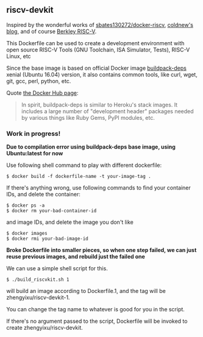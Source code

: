 ## riscv-devkit

Inspired by the wonderful works of [sbates130272/docker-riscv](https://github.com/sbates130272/docker-riscv), 
[coldnew's blog](http://coldnew.github.io), and of course [Berkley RISC-V](https://github.com/riscv).

This Dockerfile can be used to create a development environment 
with open source RISC-V Tools (GNU Toolchain, ISA Simulator, Tests), RISC-V Linux, etc

Since the base image is based on official Docker image [buildpack-deps](https://registry.hub.docker.com/_/buildpack-deps/)
xenial (Ubuntu 16.04) version, it also contains common tools, like curl, wget, git, gcc, perl, python, etc.

Quote [the Docker Hub page](https://registry.hub.docker.com/_/buildpack-deps/):
>In spirit, buildpack-deps is similar to Heroku's stack images. It includes a large number of 
>"development header" packages needed by various things like Ruby Gems, PyPI modules, etc.

### Work in progress!

**Due to compilation error using buildpack-deps base image, using Ubuntu:latest for now**

Use following shell command to play with different dockerfile:
```
$ docker build -f dockerfile-name -t your-image-tag .
```

If there's anything wrong, use following commands to find your container IDs, and delete the container:

```
$ docker ps -a
$ docker rm your-bad-container-id
```
and image IDs, and delete the image you don't like

```
$ docker images
$ docker rmi your-bad-image-id
```

**Broke Dockerfile into smaller pieces, so when one step failed, we can just reuse previous
images, and rebuild just the failed one**

We can use a simple shell script for this.
```
$ ./build_riscvkit.sh 1
```
will build an image according to Dockerfile.1, and the tag will be zhengyixu/riscv-devkit-1.

You can change the tag name to whatever is good for you in the script.

If there's no argument passed to the script, Dockerfile will be invoked to create zhengyixu/riscv-devkit.
